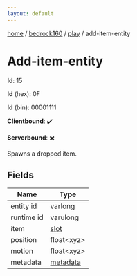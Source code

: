 ```yaml
---
layout: default
---
```


[home](/)  /  [bedrock160](/protocol/bedrock160)  /  [play](/protocol/bedrock160/play)  /  add-item-entity

# Add-item-entity

**Id**: 15

**Id** (hex): 0F

**Id** (bin): 00001111

**Clientbound**: ✔️

**Serverbound**: ✖️

Spawns a dropped item.

## Fields

Name | Type
---|---
entity id | varlong
runtime id | varulong
item | [slot](/protocol/bedrock160/types/slot)
position | float&lt;xyz&gt;
motion | float&lt;xyz&gt;
metadata | [metadata](/protocol/bedrock160/metadata)

